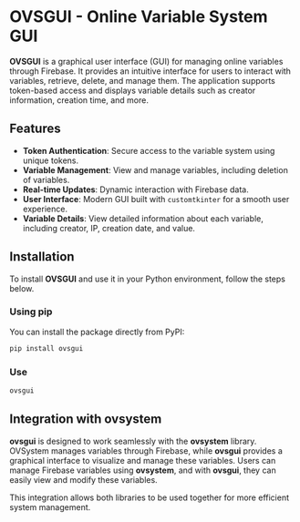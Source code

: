 # OVSGUI - Online Variable System GUI

**OVSGUI** is a graphical user interface (GUI) for managing online variables through Firebase. It provides an intuitive interface for users to interact with variables, retrieve, delete, and manage them. The application supports token-based access and displays variable details such as creator information, creation time, and more.

## Features

- **Token Authentication**: Secure access to the variable system using unique tokens.
- **Variable Management**: View and manage variables, including deletion of variables.
- **Real-time Updates**: Dynamic interaction with Firebase data.
- **User Interface**: Modern GUI built with `customtkinter` for a smooth user experience.
- **Variable Details**: View detailed information about each variable, including creator, IP, creation date, and value.

## Installation

To install **OVSGUI** and use it in your Python environment, follow the steps below.

### Using pip

You can install the package directly from PyPI:

```bash
pip install ovsgui
```

### Use

```bash
ovsgui
```

## Integration with ovsystem

**ovsgui** is designed to work seamlessly with the **ovsystem** library. OVSystem manages variables through Firebase, while **ovsgui** provides a graphical interface to visualize and manage these variables. Users can manage Firebase variables using **ovsystem**, and with **ovsgui**, they can easily view and modify these variables. 

This integration allows both libraries to be used together for more efficient system management.
